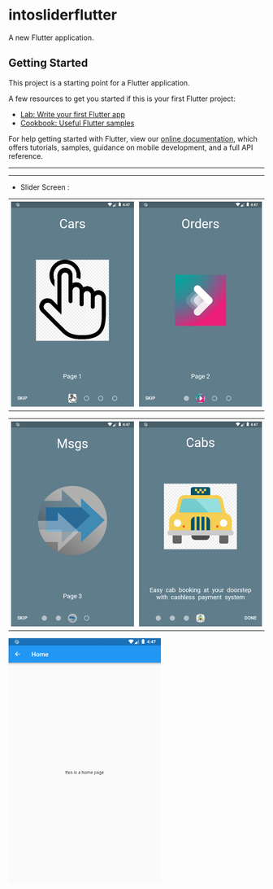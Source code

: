 # intosliderflutter

A new Flutter application.

## Getting Started

This project is a starting point for a Flutter application.

A few resources to get you started if this is your first Flutter project:

- [Lab: Write your first Flutter app](https://flutter.dev/docs/get-started/codelab)
- [Cookbook: Useful Flutter samples](https://flutter.dev/docs/cookbook)

For help getting started with Flutter, view our
[online documentation](https://flutter.dev/docs), which offers tutorials,
samples, guidance on mobile development, and a full API reference.

----------------------------
----------------------------

- Slider Screen :

<table>
    <tr>
        <td style="padding:5px">
            <img src="assets/images_git/screen1.png">
        </td>
        <td style="padding:5px">
            <img src="assets/images_git/screen2.png">
        </td>
    </tr>
</table>
<table>
    <tr>
        <td style="padding:5px">
            <img src="assets/images_git/screen3.png">
        </td>
        <td style="padding:5px">
            <img src="assets/images_git/screen4.png">
        </td>
    </tr>
</table>
<img src="assets/images_git/home_page.png" width="300" height="480" />